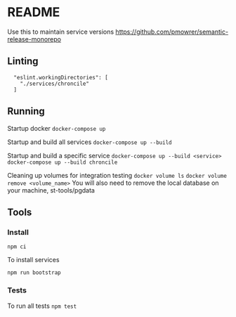 # README #

Use this to maintain service versions
https://github.com/pmowrer/semantic-release-monorepo

## Linting

```
  "eslint.workingDirectories": [
    "./services/chroncile"
  ]
```

## Running

Startup docker
```docker-compose up```

Startup and build all services
```docker-compose up --build```

Startup and build a specific service
```docker-compose up --build <service>```
```docker-compose up --build chroncile```

Cleaning up volumes for integration testing
```docker volume ls```
```docker volume remove <volume_name>```
You will also need to remove the local database on your machine, st-tools/pgdata

## Tools

### Install

```npm ci```

To install services

```npm run bootstrap```

### Tests
To run all tests
```npm test```

